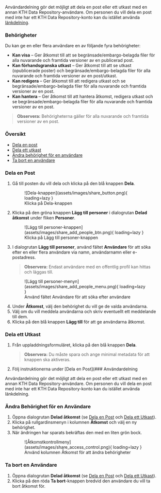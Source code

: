Användardelning gör det möjligt att dela en post eller ett utkast med en annan KTH Data Repository-användare. Om personen du vill dela en post med inte har ett KTH Data Repository-konto kan du istället använda [länkdelning](link_sharing.md).

### Behörigheter

Du kan ge en eller flera användare en av följande fyra behörigheter:

- **Kan visa** – Ger åtkomst till att se begränsade/embargo-belagda filer för alla nuvarande och framtida versioner av en publicerad post.
- **Kan förhandsgranska utkast** – Ger åtkomst till att se utkast (opublicerade poster) och begränsade/embargo-belagda filer för alla nuvarande och framtida versioner av en post/utkast.
- **Kan redigera** – Ger åtkomst till att redigera utkast och se begränsade/embargo-belagda filer för alla nuvarande och framtida versioner av en post.
- **Kan hantera** – Ger åtkomst till att hantera åtkomst, redigera utkast och se begränsade/embargo-belagda filer för alla nuvarande och framtida versioner av en post.

> **Observera:** Behörigheterna gäller för alla nuvarande och framtida versioner av en post.

### Översikt

- [Dela en post](#dela-en-post)
- [Dela ett utkast](#dela-ett-utkast)
- [Ändra behörighet för en användare](#andra-behorighet-for-en-anvandare)
- [Ta bort en användare](#ta-bort-en-anvandare)

### Dela en Post

1. Gå till posten du vill dela och klicka på den blå knappen **Dela**.
      <figure markdown="span">
      ![Dela-knappen](assets/images/share_button.png){ loading=lazy }
      <figcaption>Klicka på Dela-knappen</figcaption>
      </figure>
2. Klicka på den gröna knappen **Lägg till personer** i dialogrutan **Delad åtkomst** under fliken **Personer**.
      <figure markdown="span">
      ![Lägg till personer-knappen](assets/images/share_add_people_btn.png){ loading=lazy }
      <figcaption>Klicka på Lägg till personer-knappen</figcaption>
      </figure>
3. I dialogrutan **Lägg till personer**, använd fältet **Användare** för att söka efter en eller flera användare via namn, användarnamn eller e-postadress.
   > **Observera:** Endast användare med en offentlig profil kan hittas och läggas till.
      <figure markdown="span">
      ![Lägg till personer-menyn](assets/images/share_add_people_menu.png){ loading=lazy }
      <figcaption>Använd fältet Användare för att söka efter användare</figcaption>
      </figure>
4. Under **Åtkomst**, välj den behörighet du vill ge de valda användarna.
5. Välj om du vill meddela användarna och skriv eventuellt ett meddelande till dem.
6. Klicka på den blå knappen **Lägg till** för att ge användarna åtkomst.
 
### Dela ett Utkast

1. Från uppladdningsformuläret, klicka på den blå knappen **Dela**.
   > **Observera:** Du måste spara och ange minimal metadata för att knappen ska aktiveras.
2. Följ instruktionerna under [Dela en Post](### Användardelning

Användardelning gör det möjligt att dela en post eller ett utkast med en annan KTH Data Repository-användare. Om personen du vill dela en post med inte har ett KTH Data Repository-konto kan du istället använda länkdelning.

### Ändra Behörighet för en Användare

1. Öppna dialogrutan **Delad åtkomst** (se [Dela en Post](#dela-en-post) och [Dela ett Utkast](#dela-ett-utkast)).
2. Klicka på rullgardinsmenyn i kolumnen **Åtkomst** och välj en ny behörighet.
3. När ändringen har sparats bekräftas den med en liten grön bock.
      <figure markdown="span">
      ![Åtkomstkontrollmeny](assets/images/share_access_control.png){ loading=lazy }
      <figcaption>Använd kolumnen Åtkomst för att ändra behörigheter</figcaption>
      </figure>
### Ta bort en Användare

1. Öppna dialogrutan **Delad åtkomst** (se [Dela en Post](#dela-en-post) och [Dela ett Utkast](#dela-ett-utkast)).
2. Klicka på den röda **Ta bort**-knappen bredvid den användare du vill ta bort åtkomst för.
